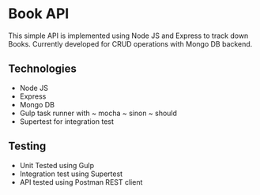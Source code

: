 # Book API

This simple API is implemented using Node JS and Express to track down Books. Currently developed for
CRUD operations with Mongo DB backend.

## Technologies

- Node JS
- Express
- Mongo DB
- Gulp task runner with
    ~ mocha
    ~ sinon
    ~ should
- Supertest for integration test

## Testing

- Unit Tested using Gulp
- Integration test using Supertest
- API tested using Postman REST client
